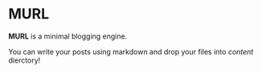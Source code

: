# MURL


**MURL** is a minimal blogging engine.

You can write your posts using markdown and drop your files into *content* dierctory!
